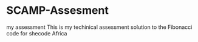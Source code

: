 # SCAMP-Assesment
my assessment
 This is my techinical assessment solution to the Fibonacci code for shecode Africa 

